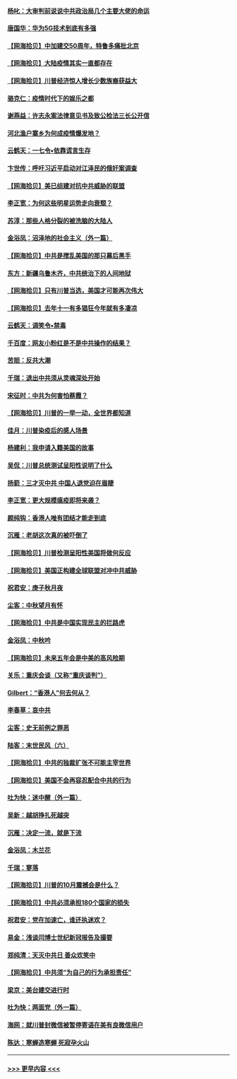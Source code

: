 #### [杨叱：大审判前说说中共政治局几个主要大佬的命运](../pages/nsc993/n12477527.md?t=10151951) 
#### [唐国华：华为5G技术到底有多强](../pages/nsc993/n12477483.md?t=10151951) 
#### [【网海拾贝】中加建交50周年，特鲁多痛批北京](../pages/nsc993/n12476892.md?t=10151951) 
#### [【网海拾贝】大陆疫情其实一直都存在](../pages/nsc993/n12473948.md?t=10151951) 
#### [【网海拾贝】川普经济惊人增长少数族裔获益大](../pages/nsc993/n12471565.md?t=10151951) 
#### [骆克仁：疫情时代下的娱乐之都](../pages/nsc993/n12471312.md?t=10151951) 
#### [谢燕益：许志永案法律意见书及致公检法三长公开信](../pages/nsc993/n12470870.md?t=10151951) 
#### [河北渔户寨乡为何成疫情爆发地？](../pages/nsc993/n12464936.md?t=10151951) 
#### [云鹤天：一七令▪依靠谎言生存](../pages/nsc993/n12470034.md?t=10151951) 
#### [卞世传：呼吁习近平启动对江泽民的俄奸案调查](../pages/nsc993/n12469722.md?t=10151951) 
#### [【网海拾贝】美已组建对抗中共威胁的联盟](../pages/nsc993/n12469018.md?t=10151951) 
#### [李正宽：为何这些明星运势走向衰颓？](../pages/nsc993/n12468730.md?t=10151951) 
#### [苏淳：那些人格分裂的被洗脑的大陆人](../pages/nsc993/n12467858.md?t=10151951) 
#### [金浴凤：沼泽地的社会主义（外一篇）](../pages/nsc993/n12467792.md?t=10151951) 
#### [【网海拾贝】中共是搅乱美国的那只幕后黑手](../pages/nsc993/n12467700.md?t=10151951) 
#### [东方：新疆乌鲁木齐，中共统治下的人间地狱](../pages/nsc993/n12466075.md?t=10151951) 
#### [【网海拾贝】只有川普当选，美国才可能再次伟大](../pages/nsc993/n12466013.md?t=10151951) 
#### [【网海拾贝】去年十一有多猖狂今年就有多凄凉](../pages/nsc993/n12463649.md?t=10151951) 
#### [云鹤天：调笑令▪禁毒](../pages/nsc993/n12462975.md?t=10151951) 
#### [千百度：网友小粉红是不是中共操作的结果？](../pages/nsc993/n12461025.md?t=10151951) 
#### [苦胆：反共大潮](../pages/nsc993/n12459469.md?t=10151951) 
#### [千瑞：退出中共须从灵魂深处开始](../pages/nsc993/n12459437.md?t=10151951) 
#### [宋征时：中共为何害怕蔡霞？](../pages/nsc993/n12459097.md?t=10151951) 
#### [【网海拾贝】川普的一举一动，全世界都知道](../pages/nsc993/n12458825.md?t=10151951) 
#### [佳月：川普染疫后的感人场景](../pages/nsc993/n12456994.md?t=10151951) 
#### [杨建利：我申请入籍美国的故事](../pages/nsc993/n12455635.md?t=10151951) 
#### [吴侃：川普总统测试呈阳性说明了什么](../pages/nsc993/n12451869.md?t=10151951) 
#### [扬箭：三才灭中共 中国人退党迫在眉睫](../pages/nsc993/n12451842.md?t=10151951) 
#### [李正宽：更大规模瘟疫即将来袭？](../pages/nsc993/n12451455.md?t=10151951) 
#### [颜纯钩：香港人唯有团结才能走到底](../pages/nsc993/n12450870.md?t=10151951) 
#### [沉雁：老胡这次真的被吓倒了](../pages/nsc993/n12449796.md?t=10151951) 
#### [【网海拾贝】川普检测呈阳性美国将做何反应](../pages/nsc993/n12449042.md?t=10151951) 
#### [【网海拾贝】美国正构建全球联盟对冲中共威胁](../pages/nsc993/n12446580.md?t=10151951) 
#### [祝君安：庚子秋月夜](../pages/nsc993/n12445870.md?t=10151951) 
#### [尘客：中秋望月有怀](../pages/nsc993/n12444632.md?t=10151951) 
#### [【网海拾贝】中共是中国实现民主的拦路虎](../pages/nsc993/n12443573.md?t=10151951) 
#### [金浴凤：中秋吟](../pages/nsc993/n12441773.md?t=10151951) 
#### [【网海拾贝】未来五年会是中美的高风险期](../pages/nsc993/n12440760.md?t=10151951) 
#### [关乐：重庆会谈（又称“重庆谈判”）](../pages/nsc993/n12437525.md?t=10151951) 
#### [Gilbert：“香港人”何去何从？](../pages/nsc993/n12435894.md?t=10151951) 
#### [李春草：哀中共](../pages/nsc993/n12435874.md?t=10151951) 
#### [尘客：史无前例之罪恶](../pages/nsc993/n12435762.md?t=10151951) 
#### [陆客：末世民风（六）](../pages/nsc993/n12435354.md?t=10151951) 
#### [【网海拾贝】中共的独裁扩张不可能主宰世界](../pages/nsc993/n12435151.md?t=10151951) 
#### [【网海拾贝】美国不会再容忍配合中共的行为](../pages/nsc993/n12433808.md?t=10151951) 
#### [吐为快：迷中醒（外一篇）](../pages/nsc993/n12433585.md?t=10151951) 
#### [吴新：越胡挣扎死越突](../pages/nsc993/n12433562.md?t=10151951) 
#### [沉雁：决定一流，就是下流](../pages/nsc993/n12432128.md?t=10151951) 
#### [金浴凤：木兰花](../pages/nsc993/n12432124.md?t=10151951) 
#### [千瑞：寥落](../pages/nsc993/n12432071.md?t=10151951) 
#### [【网海拾贝】川普的10月震撼会是什么？](../pages/nsc993/n12431624.md?t=10151951) 
#### [【网海拾贝】中共必须承担180个国家的损失](../pages/nsc993/n12428893.md?t=10151951) 
#### [祝君安：党在加速亡，谁还执迷欢？](../pages/nsc993/n12428652.md?t=10151951) 
#### [易金：浅谈闫博士世纪新冠报告及撮要](../pages/nsc993/n12426822.md?t=10151951) 
#### [郑纯清：天灭中共日 善众欢笑中](../pages/nsc993/n12426784.md?t=10151951) 
#### [【网海拾贝】中共须“为自己的行为承担责任”](../pages/nsc993/n12426067.md?t=10151951) 
#### [梁京：美台建交进行时](../pages/nsc993/n12424066.md?t=10151951) 
#### [吐为快：两面党（外一篇）](../pages/nsc993/n12424043.md?t=10151951) 
#### [海网：就川普封微信被暂停寄语在美有良微信用户](../pages/nsc993/n12424021.md?t=10151951) 
#### [陈达：寒蝉造寒蝉 死寂孕火山](../pages/nsc993/n12423958.md?t=10151951) 

----
#### [ >>> 更早内容 <<< ](../indexes/nsc993-earlier.md)
